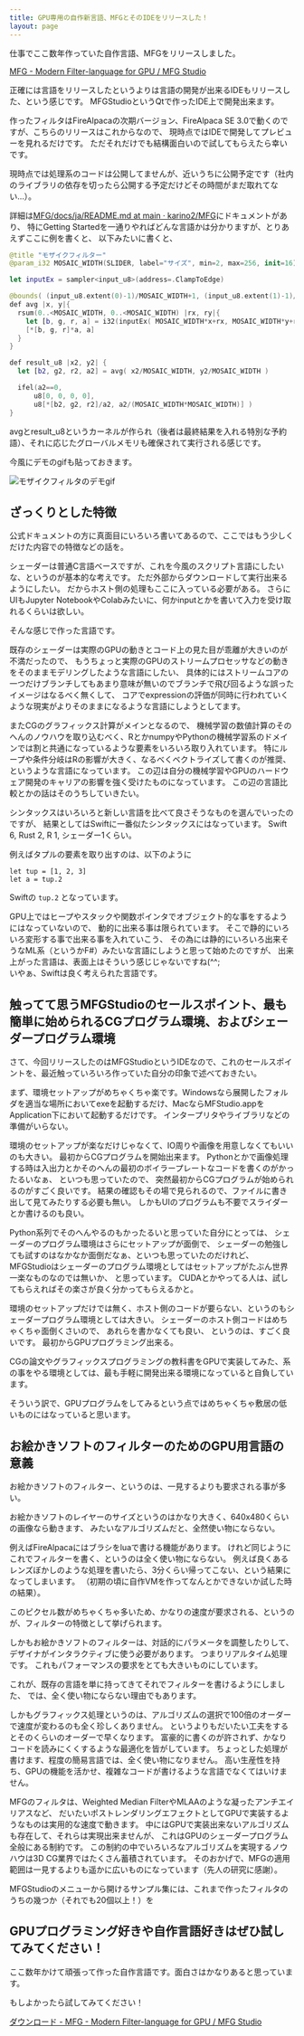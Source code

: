 ```yaml
---
title: GPU専用の自作新言語、MFGとそのIDEをリリースした！
layout: page
---
```

仕事でここ数年作っていた自作言語、MFGをリリースしました。

[MFG - Modern Filter-language for GPU / MFG Studio](https://modernfilterlanguageforgpu.org/ja/)

正確には言語をリリースしたというよりは言語の開発が出来るIDEもリリースした、という感じです。
MFGStudioというQtで作ったIDE上で開発出来ます。

作ったフィルタはFireAlpacaの次期バージョン、FireAlpaca SE 3.0で動くのですが、こちらのリリースはこれからなので、
現時点ではIDEで開発してプレビューを見れるだけです。
ただそれだけでも結構面白いので試してもらえたら幸いです。

現時点では処理系のコードは公開してませんが、近いうちに公開予定です（社内のライブラリの依存を切ったら公開する予定だけどその時間がまだ取れてない…）。

詳細は[MFG/docs/ja/README.md at main · karino2/MFG](https://github.com/karino2/MFG/blob/main/docs/ja/README.md)にドキュメントがあり、
特にGetting Startedを一通りやればどんな言語かは分かりますが、とりあえずここに例を書くと、
以下みたいに書くと、

```swift
@title "モザイクフィルター"
@param_i32 MOSAIC_WIDTH(SLIDER, label="サイズ", min=2, max=256, init=16)

let inputEx = sampler<input_u8>(address=.ClampToEdge)

@bounds( (input_u8.extent(0)-1)/MOSAIC_WIDTH+1, (input_u8.extent(1)-1)/MOSAIC_WIDTH+1)
def avg |x, y|{
  rsum(0..<MOSAIC_WIDTH, 0..<MOSAIC_WIDTH) |rx, ry|{
    let [b, g, r, a] = i32(inputEx( MOSAIC_WIDTH*x+rx, MOSAIC_WIDTH*y+ry ))
    [*[b, g, r]*a, a]
  }
}

def result_u8 |x2, y2| {
  let [b2, g2, r2, a2] = avg( x2/MOSAIC_WIDTH, y2/MOSAIC_WIDTH )

  ifel(a2==0,
      u8[0, 0, 0, 0],
      u8[*[b2, g2, r2]/a2, a2/(MOSAIC_WIDTH*MOSAIC_WIDTH)] )
}
```

avgとresult_u8というカーネルが作られ（後者は最終結果を入れる特別な予約語）、それに応じたグローバルメモリも確保されて実行される感じです。

今風にデモのgifも貼っておきます。

![モザイクフィルタのデモgif](https://github.com/karino2/MFG/blob/main/docs/ja/imgs/mosaic_demo.gif)

## ざっくりとした特徴

公式ドキュメントの方に真面目にいろいろ書いてあるので、ここではもう少しくだけた内容での特徴などの話を。

シェーダーは普通C言語ベースですが、これを今風のスクリプト言語にしたいな、というのが基本的な考えです。
ただ外部からダウンロードして実行出来るようにしたい。
だからホスト側の処理もここに入っている必要がある。
さらにUIもJupyter NotebookやColabみたいに、何かinputとかを書いて入力を受け取れるくらいは欲しい。

そんな感じで作った言語です。

既存のシェーダーは実際のGPUの動きとコード上の見た目が乖離が大きいのが不満だったので、
もうちょっと実際のGPUのストリームプロセッサなどの動きをそのままモデリングしたような言語にしたい、
具体的にはストリームコアの一つだけブランチしてもあまり意味が無いのでブランチで飛び回るような誤ったイメージはなるべく無くして、
コアでexpressionの評価が同時に行われていくような現実がよりそのままになるような言語にしようとしてます。

またCGのグラフィックス計算がメインとなるので、
機械学習の数値計算のそのへんのノウハウを取り込むべく、RとかnumpyやPythonの機械学習系のドメインでは割と共通になっているような要素をいろいろ取り入れています。
特にループや条件分岐はRの影響が大きく、なるべくベクトライズして書くのが推奨、というような言語になっています。
この辺は自分の機械学習やGPUのハードウェア開発のキャリアの影響を強く受けたものになっています。
この辺の言語比較とかの話はそのうちしていきたい。

シンタックスはいろいろと新しい言語を比べて良さそうなものを選んでいったのですが、
結果としてはSwiftに一番似たシンタックスにはなっています。
Swift 6, Rust 2, R 1, シェーダー1くらい。

例えばタプルの要素を取り出すのは、以下のように

```swfit
let tup = [1, 2, 3]
let a = tup.2
```

Swiftの `tup.2` となっています。

GPU上ではヒープやスタックや関数ポインタでオブジェクト的な事をするようにはなっていないので、
動的に出来る事は限られています。
そこで静的にいろいろ変形する事で出来る事を入れていこう、
その為には静的にいろいろ出来そうなML系（というかF#）みたいな言語にしようと思って始めたのですが、
出来上がった言語は、表面上はそういう感じじゃないですね(^^;  
いやぁ、Swiftは良く考えられた言語です。

## 触ってて思うMFGStudioのセールスポイント、最も簡単に始められるCGプログラム環境、およびシェーダープログラム環境

さて、今回リリースしたのはMFGStudioというIDEなので、これのセールスポイントを、最近触っていろいろ作っていた自分の印象で述べておきたい。

まず、環境セットアップがめちゃくちゃ楽です。Windowsなら展開したフォルダを適当な場所においてexeを起動するだけ、MacならMFStudio.appをApplication下において起動するだけです。
インタープリタやライブラリなどの準備がいらない。

環境のセットアップが楽なだけじゃなくて、IO周りや画像を用意しなくてもいいのも大きい。
最初からCGプログラムを開始出来ます。
Pythonとかで画像処理する時は入出力とかそのへんの最初のボイラープレートなコードを書くのがかったるいなぁ、
といつも思っていたので、
突然最初からCGプログラムが始められるのがすごく良いです。
結果の確認もその場で見られるので、ファイルに書き出して見てみたりする必要も無い。
しかもUIのプログラムも不要でスライダーとか書けるのも良い。

Python系列でそのへんやるのもかったるいと思っていた自分にとっては、
シェーダーのプログラム環境はさらにセットアップが面倒で、
シェーダーの勉強しても試すのはなかなか面倒だなぁ、といつも思っていたのだけれど、
MFGStudioはシェーダーのプログラム環境としてはセットアップがたぶん世界一楽なものなのでは無いか、
と思っています。
CUDAとかやってる人は、試してもらえればその楽さが良く分かってもらえるかと。

環境のセットアップだけでは無く、ホスト側のコードが要らない、というのもシェーダープログラム環境としては大きい。
シェーダーのホスト側コードはめちゃくちゃ面倒くさいので、
あれらを書かなくても良い、
というのは、すごく良いです。
最初からGPUプログラミング出来る。

CGの論文やグラフィックスプログラミングの教科書をGPUで実装してみた、系の事をやる環境としては、最も手軽に開発出来る環境になっていると自負しています。

そういう訳で、GPUプログラムをしてみるという点ではめちゃくちゃ敷居の低いものにはなっていると思います。

## お絵かきソフトのフィルターのためのGPU用言語の意義

お絵かきソフトのフィルター、というのは、一見するよりも要求される事が多い。

お絵かきソフトのレイヤーのサイズというのはかなり大きく、640x480くらいの画像なら動きます、
みたいなアルゴリズムだと、全然使い物にならない。

例えばFireAlpacaにはブラシをluaで書ける機能があります。
けれど同じようにこれでフィルターを書く、というのは全く使い物にならない。
例えば良くあるレンズぼかしのような処理を書いたら、3分くらい帰ってこない、という結果になってしまいます。
（初期の頃に自作VMを作ってなんとかできないか試した時の結果）。

このピクセル数がめちゃくちゃ多いため、かなりの速度が要求される、というのが、フィルターの特徴として挙げられます。

しかもお絵かきソフトのフィルターは、対話的にパラメータを調整したりして、
デザイナがインタラクティブに使う必要があります。
つまりリアルタイム処理です。
これもパフォーマンスの要求をとても大きいものにしています。

これが、既存の言語を単に持ってきてそれでフィルターを書けるようにしました、
では、全く使い物にならない理由でもあります。

しかもグラフィックス処理というのは、アルゴリズムの選択で100倍のオーダーで速度が変わるのも全く珍しくありません。
というよりもだいたい工夫をするとそのくらいのオーダーで早くなります。
富豪的に書くのが許されず、かなりコードを読みにくくするような最適化を皆がしています。
ちょっとした処理が書けます、程度の簡易言語では、全く使い物になりません。
高い生産性を持ち、GPUの機能を活かせ、複雑なコードが書けるような言語でなくてはいけません。

MFGのフィルタは、Weighted Median FilterやMLAAのような凝ったアンチエイリアスなど、
だいたいポストレンダリングエフェクトとしてGPUで実装するようなものは実用的な速度で動きます。
中にはGPUで実装出来ないアルゴリズムも存在して、それらは実現出来ませんが、
これはGPUのシェーダープログラム全般にある制約です。
この制約の中でいろいろなアルゴリズムを実現するノウハウは3D CG業界ではたくさん蓄積されています。
そのおかげで、MFGの適用範囲は一見するよりも遥かに広いものになっています（先人の研究に感謝）。

MFGStudioのメニューから開けるサンプル集には、これまで作ったフィルタのうちの幾つか（それでも20個以上！）を

## GPUプログラミング好きや自作言語好きはぜひ試してみてください！

ここ数年かけて頑張って作った自作言語です。面白さはかなりあると思っています。

もしよかったら試してみてください！

[ダウンロード - MFG - Modern Filter-language for GPU / MFG Studio](https://modernfilterlanguageforgpu.org/ja/download/)